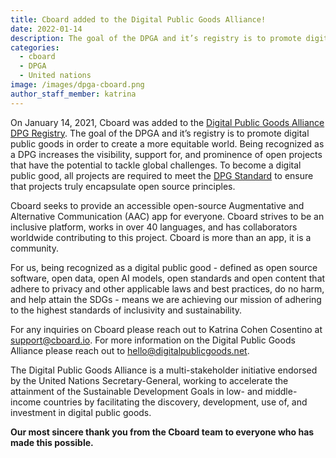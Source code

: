 ```yaml
---
title: Cboard added to the Digital Public Goods Alliance!
date: 2022-01-14
description: The goal of the DPGA and it’s registry is to promote digital public goods in order to create a more equitable world.
categories:
  - cboard
  - DPGA
  - United nations
image: /images/dpga-cboard.png
author_staff_member: katrina
---
```


On January 14, 2021, Cboard was added to the [Digital Public Goods Alliance](https://digitalpublicgoods.net/) [DPG Registry](https://digitalpublicgoods.net/registry/). The goal of the DPGA and it’s registry is to promote digital public goods in order to create a more equitable world. Being recognized as a DPG increases the visibility, support for, and prominence of open projects that have the potential to tackle global challenges. To become a digital public good, all projects are required to meet the [DPG Standard](https://digitalpublicgoods.net/standard/) to ensure that projects truly encapsulate open source principles.

Cboard seeks to provide an accessible open-source Augmentative and Alternative Communication (AAC) app for everyone. Cboard strives to be an inclusive platform, works in over 40 languages, and has collaborators worldwide contributing to this project. Cboard is more than an app, it is a community.

For us, being recognized as a digital public good - defined as open source software, open data, open AI models, open standards and open content that adhere to privacy and other applicable laws and best practices, do no harm, and help attain the SDGs - means we are achieving our mission of adhering to the highest standards of inclusivity and sustainability.

For any inquiries on Cboard please reach out to Katrina Cohen Cosentino at [support@cboard.io](mailto:support@cboard.io). For more information on the Digital Public Goods Alliance please reach out to [hello@digitalpublicgoods.net](mailto:hello@digitalpublicgoods.net).

The Digital Public Goods Alliance is a multi-stakeholder initiative endorsed by the United Nations Secretary-General, working to accelerate the attainment of the Sustainable Development Goals in low- and middle-income countries by facilitating the discovery, development, use of, and investment in digital public goods.

**Our most sincere thank you from the Cboard team to everyone who has made this possible.**
